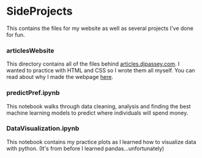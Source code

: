 # SideProjects
This contains the files for my website as well as several projects I've done for fun.

### articlesWebsite

This directory contains all of the files behind [articles.djpassey.com]([https//:articles.djpassey.com). I wanted to practice with HTML and CSS so I wrote them all myself. You can read about why I made the webpage [here](https://articles.djpassey.com/).

### predictPref.ipynb

This notebook walks through data cleaning, analysis and finding the best machine learning models to predict where individuals will spend money.

### DataVisualization.ipynb

This notebook contains my practice plots as I learned how to visualize data with python. (It's from before I learned pandas...unfortunately)
